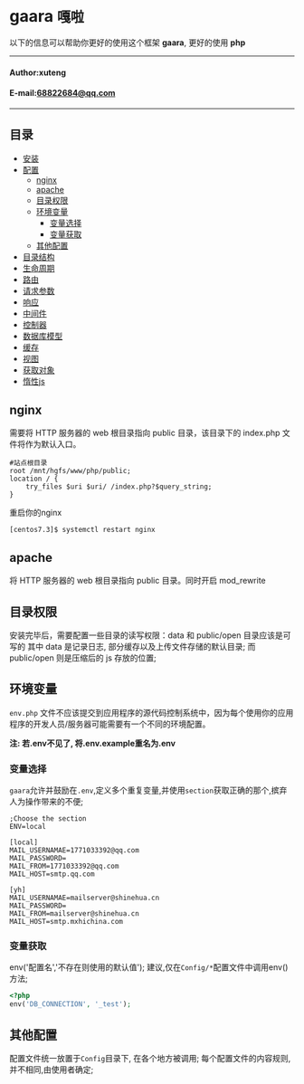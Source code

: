 **gaara** `嘎啦`
==========================
以下的信息可以帮助你更好的使用这个框架 **gaara**, 更好的使用 **php**
****
#### Author:xuteng
#### E-mail:68822684@qq.com
****
## 目录
* [安装](/helper/install.md)
* [配置](/helper/configure.md)
    * [nginx](#nginx)
    * [apache](#apache)
    * [目录权限](#目录权限)
    * [环境变量](#环境变量)
        * [变量选择](#变量选择)
        * [变量获取](#变量获取)
    * [其他配置](#其他配置)
* [目录结构](/helper/catalog.md)
* [生命周期](/helper/cycle.md)
* [路由](/helper/route.md)
* [请求参数](/helper/request.md)
* [响应](/helper/response.md)
* [中间件](/helper/middleware.md)
* [控制器](/helper/controller.md)
* [数据库模型](/helper/model.md)
* [缓存](/helper/cache.md)
* [视图](/helper/view.md)
* [获取对象](/helper/getobj.md)
* [惰性js](/helper/inertjs.md)

## nginx

需要将 HTTP 服务器的 web 根目录指向 public 目录，该目录下的 index.php 文件将作为默认入口。

``` nginx
#站点根目录
root /mnt/hgfs/www/php/public;
location / {
    try_files $uri $uri/ /index.php?$query_string;
}
```
重启你的nginx
```
[centos7.3]$ systemctl restart nginx
```
## apache

将 HTTP 服务器的 web 根目录指向 public 目录。同时开启 mod_rewrite

## 目录权限

安装完毕后，需要配置一些目录的读写权限：data 和 public/open 目录应该是可写的
其中 data 是记录日志, 部分缓存以及上传文件存储的默认目录;
而 public/open 则是压缩后的 js 存放的位置;

## 环境变量

`env.php` 文件不应该提交到应用程序的源代码控制系统中，因为每个使用你的应用程序的开发人员/服务器可能需要有一个不同的环境配置。

**注: 若.env不见了, 将.env.example重名为.env**

### 变量选择

`gaara`允许并鼓励在`.env`,定义多个重复变量,并使用`section`获取正确的那个,摈弃人为操作带来的不便;

```
;Choose the section
ENV=local

[local]
MAIL_USERNAMAE=1771033392@qq.com
MAIL_PASSWORD=
MAIL_FROM=1771033392@qq.com
MAIL_HOST=smtp.qq.com

[yh]
MAIL_USERNAMAE=mailserver@shinehua.cn
MAIL_PASSWORD=
MAIL_FROM=mailserver@shinehua.cn
MAIL_HOST=smtp.mxhichina.com
```

### 变量获取

env('配置名','不存在则使用的默认值');
建议,仅在`Config/*`配置文件中调用env()方法;

```php
<?php
env('DB_CONNECTION', '_test');
```

## 其他配置

配置文件统一放置于`Config`目录下, 在各个地方被调用;
每个配置文件的内容规则,并不相同,由使用者确定;
